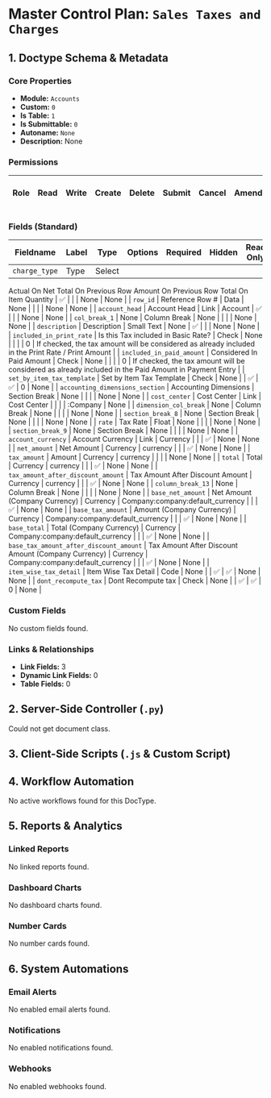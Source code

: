 # Master Control Plan: `Sales Taxes and Charges`

## 1. Doctype Schema & Metadata

### Core Properties
- **Module:** `Accounts`
- **Custom:** `0`
- **Is Table:** `1`
- **Is Submittable:** `0`
- **Autoname:** `None`
- **Description:** None

### Permissions
| Role | Read | Write | Create | Delete | Submit | Cancel | Amend | Report | Import | Export | Print | Email | Share | Set User Perms |
|---|---|---|---|---|---|---|---|---|---|---|---|---|---|---|


### Fields (Standard)
| Fieldname | Label | Type | Options | Required | Hidden | Read Only | Default | Description |
|---|---|---|---|---|---|---|---|---|
| `charge_type` | Type | Select | 
Actual
On Net Total
On Previous Row Amount
On Previous Row Total
On Item Quantity | ✅ |  |  | None | None |
| `row_id` | Reference Row # | Data | None |  |  |  | None | None |
| `account_head` | Account Head | Link | Account | ✅ |  |  | None | None |
| `col_break_1` | None | Column Break | None |  |  |  | None | None |
| `description` | Description | Small Text | None | ✅ |  |  | None | None |
| `included_in_print_rate` | Is this Tax included in Basic Rate? | Check | None |  |  |  | 0 | If checked, the tax amount will be considered as already included in the Print Rate / Print Amount |
| `included_in_paid_amount` | Considered In Paid Amount | Check | None |  |  |  | 0 | If checked, the tax amount will be considered as already included in the Paid Amount in Payment Entry |
| `set_by_item_tax_template` | Set by Item Tax Template | Check | None |  | ✅ | ✅ | 0 | None |
| `accounting_dimensions_section` | Accounting Dimensions | Section Break | None |  |  |  | None | None |
| `cost_center` | Cost Center | Link | Cost Center |  |  |  | :Company | None |
| `dimension_col_break` | None | Column Break | None |  |  |  | None | None |
| `section_break_8` | None | Section Break | None |  |  |  | None | None |
| `rate` | Tax Rate | Float | None |  |  |  | None | None |
| `section_break_9` | None | Section Break | None |  |  |  | None | None |
| `account_currency` | Account Currency | Link | Currency |  |  | ✅ | None | None |
| `net_amount` | Net Amount | Currency | currency |  |  | ✅ | None | None |
| `tax_amount` | Amount | Currency | currency |  |  |  | None | None |
| `total` | Total | Currency | currency |  |  | ✅ | None | None |
| `tax_amount_after_discount_amount` | Tax Amount After Discount Amount | Currency | currency |  |  | ✅ | None | None |
| `column_break_13` | None | Column Break | None |  |  |  | None | None |
| `base_net_amount` | Net Amount (Company Currency) | Currency | Company:company:default_currency |  |  | ✅ | None | None |
| `base_tax_amount` | Amount (Company Currency) | Currency | Company:company:default_currency |  |  | ✅ | None | None |
| `base_total` | Total (Company Currency) | Currency | Company:company:default_currency |  |  | ✅ | None | None |
| `base_tax_amount_after_discount_amount` | Tax Amount After Discount Amount (Company Currency) | Currency | Company:company:default_currency |  |  | ✅ | None | None |
| `item_wise_tax_detail` | Item Wise Tax Detail | Code | None |  | ✅ | ✅ | None | None |
| `dont_recompute_tax` | Dont Recompute tax | Check | None |  | ✅ | ✅ | 0 | None |


### Custom Fields
No custom fields found.


### Links & Relationships
- **Link Fields:** 3
- **Dynamic Link Fields:** 0
- **Table Fields:** 0

## 2. Server-Side Controller (`.py`)
Could not get document class.


## 3. Client-Side Scripts (`.js` & Custom Script)




## 4. Workflow Automation
No active workflows found for this DocType.


## 5. Reports & Analytics
### Linked Reports
No linked reports found.


### Dashboard Charts
No dashboard charts found.


### Number Cards
No number cards found.


## 6. System Automations
### Email Alerts
No enabled email alerts found.


### Notifications
No enabled notifications found.


### Webhooks
No enabled webhooks found.
